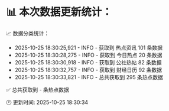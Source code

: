 📊 本次数据更新统计：
==========================

📈 数据分类统计：
- 2025-10-25 18:30:25,921 - INFO - 获取到 热点资讯 101 条数据
- 2025-10-25 18:30:28,275 - INFO - 获取到 今日热点 20 条数据
- 2025-10-25 18:30:30,918 - INFO - 获取到 公社热帖 82 条数据
- 2025-10-25 18:30:32,757 - INFO - 获取到 财经日历 92 条数据
- 2025-10-25 18:30:33,821 - INFO - 总共获取到 295 条热点数据

✅ 总共获取到 - 条热点数据

🕐 更新时间: 2025-10-25 18:30:34
